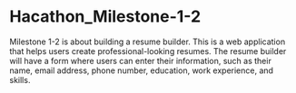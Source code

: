 # Hacathon_Milestone-1-2
Milestone 1-2 is about building a resume builder. This is a web application that helps users create professional-looking resumes.  The resume builder will have a form where users can enter their information, such as their name, email address, phone number, education, work experience, and skills. 
